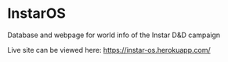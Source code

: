 # InstarOS
Database and webpage for world info of the Instar D&amp;D campaign

Live site can be viewed here: 
https://instar-os.herokuapp.com/
